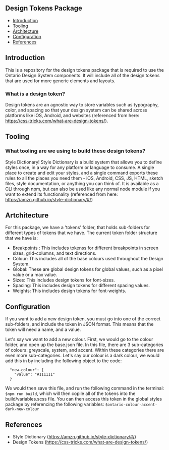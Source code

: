 Design Tokens Package
---------------------

 * [Introduction](#introduction)
 * [Tooling](#tooling)
 * [Architecture](#architecture)
 * [Configuration](#configuration)
 * [References](#references)

## Introduction

This is a repository for the design tokens package that is required to use the Ontario Design System components. It will include all of the design tokens that are used for more generic elements and layouts. 

### What is a design token? 

Design tokens are an agnostic way to store variables such as typography, color, and spacing so that your design system can be shared across platforms like iOS, Android, and websites (referenced from here: https://css-tricks.com/what-are-design-tokens/). 

## Tooling

### What tooling are we using to build these design tokens? 

Style Dictionary! Style Dictionary is a build system that allows you to define styles once, in a way for any platform or language to consume. A single place to create and edit your styles, and a single command exports these rules to all the places you need them - iOS, Android, CSS, JS, HTML, sketch files, style documentation, or anything you can think of. It is available as a CLI through npm, but can also be used like any normal node module if you want to extend its functionality (referenced from here: https://amzn.github.io/style-dictionary/#/)

## Artchitecture

For this package, we have a 'tokens' folder, that holds sub-folders for different types of tokens that we have. The current token folder structure that we have is: 

- Breakpoints : This includes tokenss for different breakpoints in screen sizes, grid-columns, and text directions. 
- Colour: This includes all of the base colours used throughout the Design System. 
- Global: These are global design tokens for global values, such as a pixel value or a max value. 
- Sizes: This includes design tokens for font-sizes. 
- Spacing: This includes design tokens for different spacing values. 
- Weights: This includes design tokens for font-weights. 

## Configuration

If you want to add a new design token, you must go into one of the correct sub-folders, and include the token in JSON format. This means that the token will need a name, and a value. 

Let's say we want to add a new colour. First, we would go to the colour folder, and open up the base.json file. In this file, there are 3 sub-categories of colours: greyscale, system, and accent. Within these categories there are even more sub-categories. Let's say our colour is a dark colour, we would add this in by  including the following object to the code:

```
  "new-colour": {
    "value": "#111111"
  }
```

We would then save this file, and run the following command in the terminal: `$npm run build`, which will then copile all of the tokens into the build/variables.scss file. You can then access this token in the global styles package by referencing the following variables: `$ontario-colour-accent-dark-new-colour`

## References

 * Style Dictionary (https://amzn.github.io/style-dictionary/#/)
 * Design Tokens (https://css-tricks.com/what-are-design-tokens/)
